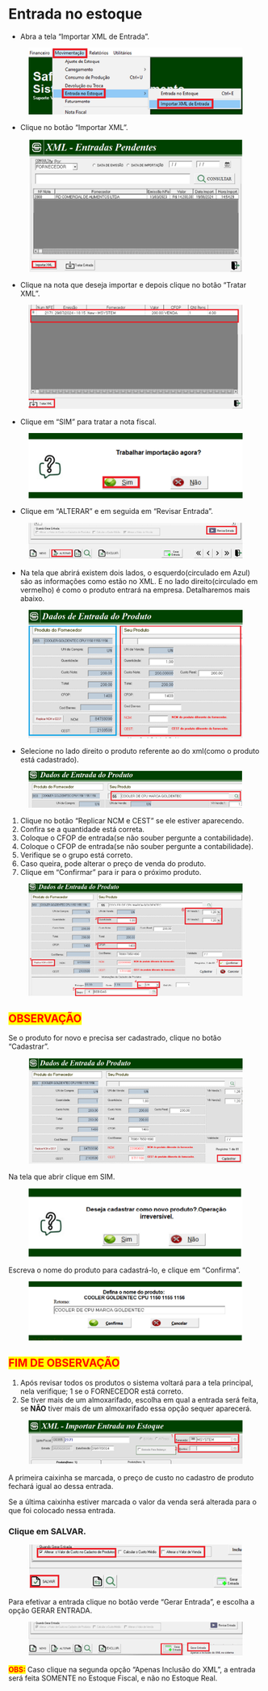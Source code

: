 # Entrada no estoque

* Abra a tela “Importar XML de Entrada”.

<figure><img src="../../.gitbook/assets/image (6).png" alt=""><figcaption></figcaption></figure>

* Clique no botão “Importar XML”.

<figure><img src="../../.gitbook/assets/image (7).png" alt=""><figcaption></figcaption></figure>

* Clique na nota que deseja importar e depois clique no botão “Tratar XML”.

<figure><img src="../../.gitbook/assets/image (8).png" alt=""><figcaption></figcaption></figure>

* Clique em “SIM” para tratar a nota fiscal.

<figure><img src="../../.gitbook/assets/image (9).png" alt=""><figcaption></figcaption></figure>

* Clique em “ALTERAR” e em seguida em “Revisar Entrada”.

<figure><img src="../../.gitbook/assets/image (10).png" alt=""><figcaption></figcaption></figure>

* Na tela que abrirá existem dois lados, o esquerdo(circulado em Azul) são as informações como estão no XML. E no lado direito(circulado em vermelho) é como o produto entrará na empresa. Detalharemos mais abaixo.

<figure><img src="../../.gitbook/assets/image (11).png" alt=""><figcaption></figcaption></figure>

* Selecione no lado direito o produto referente ao do xml(como o produto está cadastrado).

<figure><img src="../../.gitbook/assets/image (12).png" alt=""><figcaption></figcaption></figure>

1. Clique no botão “Replicar NCM e CEST” se ele estiver aparecendo.
2. Confira se a quantidade está correta.
3. Coloque o CFOP de entrada(se não souber pergunte a contabilidade).
4. Coloque o CFOP de entrada(se não souber pergunte a contabilidade).
5. Verifique se o grupo está correto.
6. Caso queira, pode alterar o preço de venda do produto.
7. Clique em “Confirmar” para ir para o próximo produto.

<figure><img src="../../.gitbook/assets/image (13).png" alt=""><figcaption></figcaption></figure>

## <mark style="color:red;">OBSERVAÇÃO</mark>

Se o produto for novo e precisa ser cadastrado, clique no botão “Cadastrar”.

<figure><img src="../../.gitbook/assets/image (14).png" alt=""><figcaption></figcaption></figure>

Na tela que abrir clique em SIM.

<figure><img src="../../.gitbook/assets/image (15).png" alt=""><figcaption></figcaption></figure>

Escreva o nome do produto para cadastrá-lo, e clique em “Confirma”.

<figure><img src="../../.gitbook/assets/image (16).png" alt=""><figcaption></figcaption></figure>

## <mark style="color:red;">FIM DE OBSERVAÇÃO</mark>

1. Após revisar todos os produtos o sistema voltará para a tela principal, nela verifique; 1 se o FORNECEDOR está correto.
2. Se tiver mais de um almoxarifado, escolha em qual a entrada será feita, se **NÃO** tiver mais de um almoxarifado essa opção sequer aparecerá.

<figure><img src="../../.gitbook/assets/image (17).png" alt=""><figcaption></figcaption></figure>

A primeira caixinha se marcada, o preço de custo no cadastro de produto fechará igual ao dessa entrada.&#x20;

Se a última caixinha estiver marcada o valor da venda será alterada para o que foi colocado nessa entrada.

### Clique em **SALVAR**.

<figure><img src="../../.gitbook/assets/image (18).png" alt=""><figcaption></figcaption></figure>

Para efetivar a entrada clique no botão verde “Gerar Entrada”, e escolha a opção GERAR ENTRADA.

<figure><img src="../../.gitbook/assets/image (19).png" alt=""><figcaption></figcaption></figure>

<mark style="color:red;">**OBS:**</mark> Caso clique na segunda opção “Apenas Inclusão do XML”, a entrada será feita SOMENTE no Estoque Fiscal, e não no Estoque Real.
